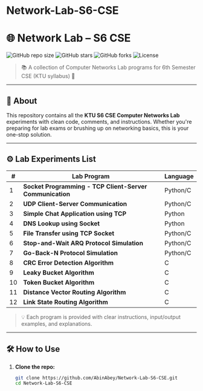 # Network-Lab-S6-CSE
# 🌐 Network Lab – S6 CSE

![GitHub repo size](https://img.shields.io/github/repo-size/AbinAbey/Network-Lab-S6-CSE?color=blue&style=flat-square)
![GitHub stars](https://img.shields.io/github/stars/AbinAbey/Network-Lab-S6-CSE?color=yellow&style=flat-square)
![GitHub forks](https://img.shields.io/github/forks/AbinAbey/Network-Lab-S6-CSE?color=green&style=flat-square)
![License](https://img.shields.io/github/license/AbinAbey/Network-Lab-S6-CSE?style=flat-square)

> 📚 A collection of Computer Networks Lab programs for 6th Semester CSE (KTU syllabus) 🚀

---

## 📖 About

This repository contains all the **KTU S6 CSE Computer Networks Lab** experiments with clean code, comments, and instructions. Whether you're preparing for lab exams or brushing up on networking basics, this is your one-stop solution.

---

## ⚙️ Lab Experiments List

| # | Lab Program                                                                 | Language |
|---|------------------------------------------------------------------------------|----------|
| 1 | **Socket Programming - TCP Client-Server Communication**                    | Python/C |
| 2 | **UDP Client-Server Communication**                                         | Python/C |
| 3 | **Simple Chat Application using TCP**                                       | Python   |
| 4 | **DNS Lookup using Socket**                                                 | Python   |
| 5 | **File Transfer using TCP Socket**                                          | Python/C |
| 6 | **Stop-and-Wait ARQ Protocol Simulation**                                   | Python/C |
| 7 | **Go-Back-N Protocol Simulation**                                           | Python/C |
| 8 | **CRC Error Detection Algorithm**                                           | C        |
| 9 | **Leaky Bucket Algorithm**                                                 | C        |
|10 | **Token Bucket Algorithm**                                                 | C        |
|11 | **Distance Vector Routing Algorithm**                                      | C        |
|12 | **Link State Routing Algorithm**                                           | C        |

> 💡 Each program is provided with clear instructions, input/output examples, and explanations.

---

## 🛠️ How to Use

1. **Clone the repo:**
   ```bash
   git clone https://github.com/AbinAbey/Network-Lab-S6-CSE.git
   cd Network-Lab-S6-CSE
